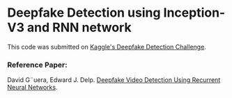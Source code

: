 # Deepfake Detection using Inception-V3 and RNN network


This code was submitted on [Kaggle's Deepfake Detection Challenge](https://www.kaggle.com/c/deepfake-detection-challenge).

### Reference Paper:
David G¨uera, Edward J. Delp. [Deepfake Video Detection Using Recurrent Neural Networks](https://arxiv.org/abs/1609.07910).

